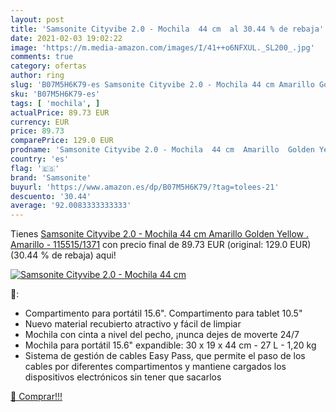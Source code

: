 ```yaml
---
layout: post
title: 'Samsonite Cityvibe 2.0 - Mochila  44 cm  al 30.44 % de rebaja'
date: 2021-02-03 19:02:22
image: 'https://m.media-amazon.com/images/I/41++o6NFXUL._SL200_.jpg'
comments: true
category: ofertas
author: ring
slug: 'B07M5H6K79-es Samsonite Cityvibe 2.0 - Mochila 44 cm Amarillo Golden...'
sku: 'B07M5H6K79-es'
tags: [ 'mochila', ]
actualPrice: 89.73 EUR
currency: EUR
price: 89.73
comparePrice: 129.0 EUR
prodname: 'Samsonite Cityvibe 2.0 - Mochila  44 cm  Amarillo  Golden Yellow .  Amarillo  - 115515/1371'
country: 'es'
flag: '🇪🇸'
brand: 'Samsonite'
buyurl: 'https://www.amazon.es/dp/B07M5H6K79/?tag=tolees-21'
descuento: '30.44'
average: '92.0083333333333'
---
```


Tienes [Samsonite Cityvibe 2.0 - Mochila  44 cm  Amarillo  Golden Yellow .  Amarillo  - 115515/1371](https://www.amazon.es/dp/B07M5H6K79/?tag=tolees-21) con precio final de  89.73 EUR (original: 129.0 EUR) (30.44 %  de rebaja) aqui!

[![Samsonite Cityvibe 2.0 - Mochila  44 cm ](https://m.media-amazon.com/images/I/41++o6NFXUL._SL200_.jpg)](https://www.amazon.es/dp/B07M5H6K79/?tag=tolees-21)

🔎:

- Compartimento para portátil 15.6\". Compartimento para tablet 10.5\"
- Nuevo material recubierto atractivo y fácil de limpiar
- Mochila con cinta a nivel del pecho, ¡nunca dejes de moverte 24/7
- Mochila para portátil 15.6\" expandible: 30 x 19 x 44 cm - 27 L - 1,20 kg
- Sistema de gestión de cables Easy Pass, que permite el paso de los cables por diferentes compartimentos y mantiene cargados los dispositivos electrónicos sin tener que sacarlos

[🛒 Comprar!!!](https://www.amazon.es/dp/B07M5H6K79/?tag=tolees-21)

